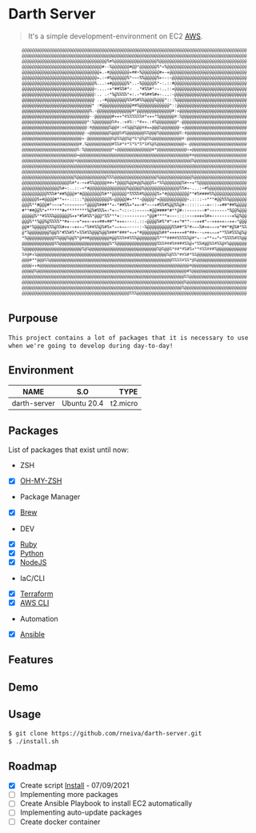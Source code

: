 # Darth Server

> It's a simple development-environment on EC2 [AWS](https://console.aws.amazon.com/).

<p align="center">
    <img width="450px" src="darth-ascii.png">
</p>

## Purpouse

```
This project contains a lot of packages that it is necessary to use when we're going to develop during day-to-day!
```

## Environment

| NAME          | S.O            | TYPE       |
| ------------------ |:----------------------:| -------------:|
| darth-server  | Ubuntu 20.4    | t2.micro   |

## Packages

List of packages that exist until now:

* ZSH

- [x] [OH-MY-ZSH](https://ohmyz.sh/#install)

* Package Manager

- [x] [Brew](https://brew.sh/)

* DEV

- [x] [Ruby](https://www.ruby-lang.org/pt/documentation/installation/)
- [x] [Python](https://python.org.br/)
- [x] [NodeJS](https://github.com/nodesource/distributions/blob/master/README.md#debinstall)

* IaC/CLI

- [x] [Terraform](https://learn.hashicorp.com/tutorials/terraform/install-cli)
- [x] [AWS CLI](https://docs.aws.amazon.com/cli/latest/userguide/install-cliv2-linux.html)

* Automation

- [x] [Ansible](https://docs.ansible.com/ansible/latest/installation_guide/intro_installation.html#installing-ansible-on-ubuntu)

## Features

## Demo

## Usage

```
$ git clone https://github.com/rneiva/darth-server.git
$ ./install.sh
```
## Roadmap

- [x] Create script [Install](#install.sh) - 07/09/2021
- [ ] Implementing more packages
- [ ] Create Ansible Playbook to install EC2 automatically
- [ ] Implementing auto-update packages
- [ ] Create docker container
